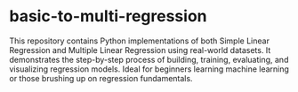 # basic-to-multi-regression
 This repository contains Python implementations of both Simple Linear Regression and Multiple Linear Regression using real-world datasets. It demonstrates the step-by-step process of building, training, evaluating, and visualizing regression models. Ideal for beginners learning machine learning or those brushing up on regression fundamentals.
